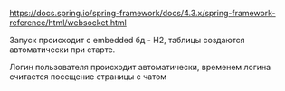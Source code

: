 https://docs.spring.io/spring-framework/docs/4.3.x/spring-framework-reference/html/websocket.html

Запуск происходит с embedded бд - H2, таблицы создаются автоматически при старте.

Логин пользователя происходит автоматически, временем логина считается посещение страницы с чатом